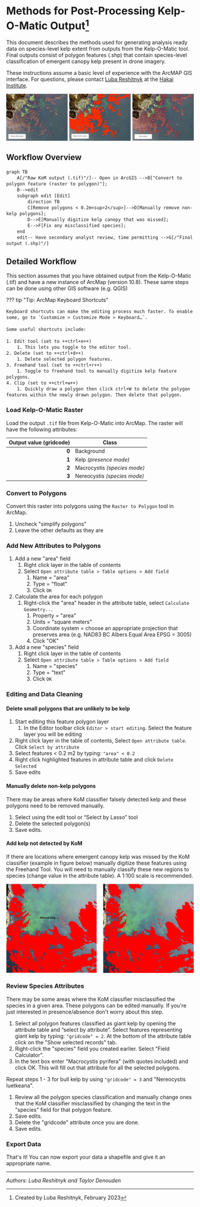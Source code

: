 # Methods for Post-Processing Kelp-O-Matic Output[^1]

This document describes the methods used for generating analysis ready data on species-level kelp
extent from outputs from the Kelp-O-Matic tool. Final outputs consist of polygon features (.shp)
that contain species-level classification of emergent canopy kelp present in drone imagery.

These instructions assume a basic level of experience with the ArcMAP GIS interface. For questions,
please contact [Luba Reshitnyk](email:luba.reshitnyk@hakai.org) at
the [Hakai Institute](https://hakai.org).

![Overview](./images/post_processing1.png)

[^1]: Created by Luba Reshitnyk, February 2023

## Workflow Overview

[//]: # (See: https://mermaid.js.org/syntax/flowchart.html for help)

```mermaid
graph TB
    A[/"Raw KoM output (.tif)"/]-- Open in ArcGIS -->B["Convert to polygon feature (raster to polygon)"];
    B-->edit
    subgraph edit [Edit]
        direction TB
        C[Remove polygons < 0.2m<sup>2</sup>]-->D[Manually remove non-kelp polygons];
        D-->E[Manually digitize kelp canopy that was missed];
        E-->F[Fix any misclassified species];
    end
    edit-- Have secondary analyst review, time permitting -->G[/"Final output (.shp)"/]
```

## Detailed Workflow

This section assumes that you have obtained output from the Kelp-O-Matic (.tif) and have a new
instance of ArcMap (version 10.8). These same steps can be done using other GIS software (e.g. QGIS)

??? tip "Tip: ArcMap Keyboard Shortcuts"

    Keyboard shortcuts can make the editing process much faster. To enable some, go to `Customize > Customize Mode > Keyboard…`.

    Some useful shortcuts include:

    1. Edit tool (set to ++ctrl+e++)
        1. This lets you toggle to the editor tool.
    2. Delete (set to ++ctrl+d++)
        1. Delete selected polygon features.
    3. Freehand tool (set to ++ctrl+r++)
        1. Toggle to freehand tool to manually digitize kelp feature polygons.
    4. Clip (set to ++ctrl+w++)
        1. Quickly draw a polygon then click ctrl+W to delete the polygon features within the newly drawn polygon. Then delete that polygon.

### Load Kelp-O-Matic Raster

Load the output `.tif` file from Kelp-O-Matic into ArcMap. The raster will have the following
attributes:

| Output value (gridcode) | Class                        |
|------------------------:|------------------------------|
|                   **0** | Background                   |
|                   **1** | Kelp *(presence mode)*       |
|                   **2** | Macrocystis *(species mode)* |
|                   **3** | Nereocystis *(species mode)* |

### Convert to Polygons

Convert this raster into polygons using the `Raster to Polygon` tool in ArcMap.

1. Uncheck "simplify polygons"
2. Leave the other defaults as they are

### Add New Attributes to Polygons

1. Add a new "area" field
    1. Right click layer in the table of contents
    2. Select `Open attribute table > Table options > Add field`
        1. Name = "area"
        2. Type = "float"
        3. Click `OK`
2. Calculate the area for each polygon
    1. Right-click the "area" header in the attribute table, select `Calculate Geometry...`
        1. Property = "area"
        2. Units = "square meters"
        3. Coordinate system = choose an appropriate projection that preserves area (e.g. NAD83 BC
           Albers Equal Area EPSG = 3005)
        4. Click "OK"
3. Add a new "species" field
    1. Right click layer in the table of contents
    2. Select `Open attribute table > Table options > Add field`
        1. Name = "species"
        2. Type = "text"
        3. Click `OK`

### Editing and Data Cleaning

#### Delete small polygons that are unlikely to be kelp

1. Start editing this feature polygon layer
    1. In the Editor toolbar click `Editor > start editing`. Select the feature layer you will be
       editing
2. Right click layer in the table of contents, Select `Open attribute table`.
   Click `Select by attribute`
3. Select features < 0.2 m2 by typing: `"area" < 0.2`
4. Right click highlighted features in attribute table and click `Delete Selected`
5. Save edits

#### Manually delete non-kelp polygons

There may be areas where KoM classifier falsely detected kelp and these polygons need to be removed
manually.

1. Select using the edit tool or “Select by Lasso” tool
2. Delete the selected polygon(s)
3. Save edits.

#### Add kelp not detected by KoM

If there are locations where emergent canopy kelp was missed by the KoM classifier (example in
figure below) manually digitize these features using the Freehand Tool. You will need to manually
classify these new regions to species (change value in the attribute table). A 1:100 scale is
recommended.

![Missed Kelp](./images/post_processing2.png)

### Review Species Attributes

There may be some areas where the KoM classifier misclassified the species in a given area. These
polygons can be edited manually. If you're just interested in presence/absence don't worry about
this step.

1. Select all polygon features classified as giant kelp by opening the attribute table and “select
   by attribute”. Select features representing giant kelp by typing: `"gridcode" = 2`. At the bottom
   of the attribute table click on the "Show selected records" tab.
2. Right-click the "species" field you created earlier. Select "Field Calculator".
3. In the text box enter "Macrocystis pyrifera" (with quotes included) and click OK. This will fill
   out that attribute for all the selected polygons.

Repeat steps 1 - 3 for bull kelp by using `"gridcode" = 3` and "Nereocystis luetkeana".

1. Review all the polygon species classification and manually change ones that the KoM classifier
   misclassified by changing the text in the "species" field for that polygon feature.
2. Save edits.
3. Delete the "gridcode" attribute once you are done.
4. Save edits.

### Export Data

That's it! You can now export your data a shapefile and give it an appropriate name.

----

*Authors: Luba Reshitnyk and Taylor Denouden*

